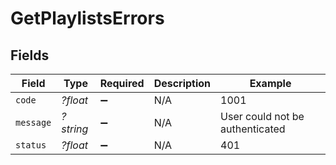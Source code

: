 # GetPlaylistsErrors


## Fields

| Field                           | Type                            | Required                        | Description                     | Example                         |
| ------------------------------- | ------------------------------- | ------------------------------- | ------------------------------- | ------------------------------- |
| `code`                          | *?float*                        | :heavy_minus_sign:              | N/A                             | 1001                            |
| `message`                       | *?string*                       | :heavy_minus_sign:              | N/A                             | User could not be authenticated |
| `status`                        | *?float*                        | :heavy_minus_sign:              | N/A                             | 401                             |